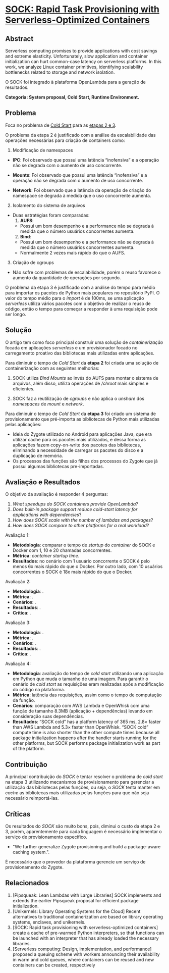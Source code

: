 # **[SOCK: Rapid Task Provisioning with Serverless-Optimized Containers](https://www.usenix.org/system/files/conference/atc18/atc18-oakes.pdf)**

## Abstract

Serverless computing promises to provide applications with cost savings and extreme elasticity. Unfortunately, slow application and container initialization can hurt common-case latency on serverless platforms. In this work, we analyze Linux container primitives, identifying scalability bottlenecks related to storage and network isolation.

O SOCK foi integrado à plataforma OpenLambda para a geração de resultados.

**Categoria: System proposal, Cold Start, Runtime Environment.**

## Problema
Foca no problema de [Cold Start](../../README.md) para as [etapas 2 e 3](../../README.md).

O problema da etapa 2 é justificado com a análise da escalabilidade das operações necessárias para criação de containers como:
1. Modificação de namespaces
  - **IPC**: Foi observado que possui uma latência “inofensiva” e a operação não se degrada com o aumento de uso concorrente.

  - **Mounts**: Foi observado que possui uma latência “inofensiva” e a operação não se degrada com o aumento de uso concorrente.

  - **Network**: Foi observado que a latência da operação de criação do namespace se degrada à medida que o uso concorrente aumenta.

2. Isolamento do sistema de arquivos
  - Duas estratégias foram comparadas:
    1. **AUFS**:
      - Possui um bom desempenho e a performance não se degrada à medida que o número usuários concorrentes aumenta.
    2. **Bind**:
      - Possui um bom desempenho e a performance não se degrada à medida que o número usuários concorrentes aumenta.
      - Normalmente 2 vezes mais rápido do que o AUFS.

3. Criação de cgroups
  - Não sofre com problemas de escalabilidade, porém o reuso favorece o aumento da quantidade de operações por segundo.

O problema da etapa 3 é justificado com a análise do tempo para médio para importar os pacotes de Python mais populares no repositório PyPI. O valor do tempo médio para o *import* é de 100ms, se uma aplicação *serverless* utiliza vários pacotes com o objetivo de realizar o reuso de código, então o tempo para começar a responder à uma requisição pode ser longo.


## Solução
O artigo tem como foco principal construir uma solução de *containerização* focada em aplicações *serverless* e um provisionador focado no carregamento proativo das bibliotecas mais utilizadas entre aplicações.

Para diminuir o tempo de *Cold Start* da **etapa 2** foi criada uma solução de containerização com as seguintes melhorias:
  1. SOCK utiliza *Bind Mounts* ao invés do AUFS para montar o sistema de arquivos, além disso, utiliza operações de */chroot* mais simples e eficientes.

  2. SOCK faz a reutilização de *cgroups* e não aplica o *unshare* dos *namespaces* de *mount* e *network*.

Para diminuir o tempo de *Cold Start* da **etapa 3** foi criado um sistema de provisionamento que pré-importa as bibliotecas de Python mais utilizadas pelas aplicações:
  - Ideia do Zygote utilizado no Android para aplicações Java, que era utilizar cache para os pacotes mais utilizados, e dessa forma as aplicações fazem copy-on-write dos pacotes das bibliotecas, eliminando a necessidade de carregar os pacotes do disco e a duplicação de memória.
  - Os processos das funções são filhos dos processos do Zygote que já possui algumas bibliotecas pre-importadas.


## Avaliação e Resultados
O objetivo da avaliação é responder 4 perguntas:
  1. *What speedups do SOCK containers provide OpenLambda*?
  2. *Does built-in package support reduce cold-start latency for applications with dependencies*?
  3. *How does SOCK scale with the number of lambdas and packages*?
  4. *How does SOCK compare to other platforms for a real workload*?

Avaliação 1:
- **Metodologia**: comparar o tempo de *startup* do *container* do SOCK e Docker com 1, 10 e 20 chamadas concorrentes.
- **Métrica**: *container startup time*.
- **Resultados**: no cenário com 1 usuário concorrente o SOCK é pelo menos 6x mais rápido do que o Docker. Por outro lado, com 10 usuários concorrentes o SOCK é 18x mais rápido do que o Docker.

Avaliação 2:
- **Metodologia**: .
- **Métrica**: .
- **Cenários**: .
- **Resultados**: .
- **Crítica**: .

Avaliação 3:
- **Metodologia**: .
- **Métrica**: .
- **Cenários**: .
- **Resultados**: .
- **Crítica**: .

Avaliação 4:
- **Metodologia**: avaliação do tempo de *cold start* utilizando uma aplicação em Python que muda o tamanho de uma imagem. Para garantir o cenário de *cold start* as requisições eram realizadas após a modificação do código na plataforma.
- **Métrica**: latência das requisições, assim como o tempo de computação da função.
- **Cenários**: comparação com AWS Lambda e OpenWhisk com uma função de tamanho 8.3MB (aplicação + dependências) levando em consideração suas dependências.
- **Resultados**: “SOCK cold” has a platform latency of 365 ms, 2.8× faster than AWS Lambda and 5.3× faster than OpenWhisk. “SOCK cold” compute time is also shorter than the other compute times because all package initialization happens after the handler starts running for the other platforms, but SOCK performs package initialization work as part of the platform.

## Contribuição
A principal contribuição do *SOCK* é tentar resolver o problema de *cold start* na etapa 3 utilizando mecanismos de provisionamento para gerenciar a utilização das bibliotecas pelas funções, ou seja, o *SOCK* tenta manter em *cache* as bibliotecas mais utilizadas pelas funções para que não seja necessário reimportá-las.

## Críticas
Os resultados do *SOCK* são muito bons, pois, diminui o custo da etapa 2 e 3, porém, aparentemente para cada linguagem é necessário implementar o serviço de provisionamento específico.

- "We further generalize Zygote provisioning and build a package-aware caching system.".

É necessário que o provedor da plataforma gerencie um serviço de provisionamento do Zygote.

## Relacionados
1. [Pipsqueak: Lean Lambdas with Large Libraries] SOCK implements and extends the earlier Pipsqueak proposal for efficient package initialization.
2. [Unikernels: Library Operating Systems for the Cloud] Recent alternatives to traditional containerization are based on library operating systems, enclaves, and unikernels.
3. [SOCK: Rapid task provisioning with serverless-optimized containers] create a cache of pre-warmed Python interpreters, so that functions can be launched with an interpreter that has already loaded the necessary libraries.
4. [Serverless computing: Design, implementation, and performance] proposed a queuing scheme with workers announcing their availability in warm and cold queues, where containers can be reused and new containers can be created, respectively
